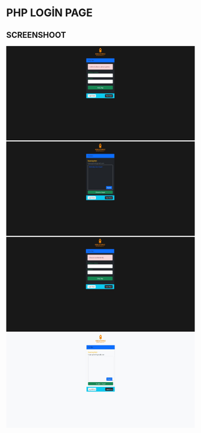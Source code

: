 # PHP LOGİN PAGE

## SCREENSHOOT

![image](/screenshoots/login-app-1.jpg)
![image](/screenshoots/login-app-2.jpg)
![image](/screenshoots/login-app-3.jpg)
![image](/screenshoots/login-app-light-mode.jpg)
